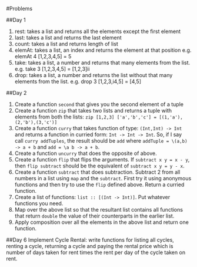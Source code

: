 #Problems

##Day 1

1. rest: takes a list and returns all the elements except the first element
2. last: takes a list and returns the last element
3. count: takes a list and returns length of list
4. elemAt: takes a list, an index and returns the element at that position e.g. elemAt 4 [1,2,3,4,5] = 5
5. take: takes a list, a number and returns that many elements from the list. e.g. take 3 [1,2,3,4,5] = [1,2,3]ii
6. drop: takes a list, a number and returns the list without that many elements from the list. e.g. drop 3 [1,2,3,i4,5] = [4,5]

##Day 2
1. Create a function `second` that gives you the second element of a tuple
2. Create a function `zip` that takes two lists and returns a tuple with elements from both the lists: `zip [1,2,3] ['a','b','c'] = [(1,'a'),(2,'b'),(3,'c')]`
3. Create a function `curry` that takes function of type: `(Int,Int) -> Int` and returns a function in curried form: `Int -> Int -> Int`. So, if I say call `curry addTuples`, the result should be `add` where `addTuple = \(a,b) -> a + b` and `add = \a b -> a + b`.
4. Create a function `uncurry` that does the opposite of above.
5. Create a function `flip` that flips the arguments. If `subtract x y = x - y`, then `flip subtract` should be the equivalent of `subtract x y = y - x`.
6. Create a function `subtract` that does subtraction. Subtract 2 from all numbers in a list using `map` and the `subtract`. First try it using anonymous functions and then try to use the `flip` defined above. Return a curried function.
7. Create a list of functions: `list :: [(Int -> Int)]`. Put whatever functions you need.
8. Map over the above list so that the resultant list contains all functions that return `double` the value of their counterparts in the earlier list.
9. Apply composition over all the elements in the above list and return one function.

##Day 6
Implement Cycle Rental: write functions for listing all cycles, renting a cycle, returning a cycle and paying the rental price which is number of days taken for rent times the rent per day of the cycle taken on rent.
